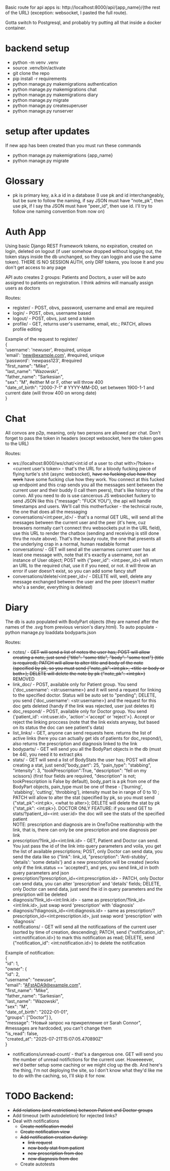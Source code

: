 Basic route for api apps is: http://localhost:8000/api/{app_name}/{the rest of the URL} (exception: websocket, I pasted the full route).

Gotta switch to Postgresql, and probably try putting all that inside a docker container.

# backend setup

- python -m venv .venv
- source .venv/bin/activate
- git clone the repo
- pip install -r requirements
- python manage.py makemigrations authentication
- python manage.py makemigrations chat
- python manage.py makemigrations diary
- python manage.py migrate
- python manage.py createsuperuser
- python manage.py runserver

# setup after updates

If new app has been created than you must run these commands
- python manage.py makemigrations {app_name}
- python manage.py migrate

# Glossary

- pk is primary key, a.k.a id in a database (I use pk and id interchangeably, but be sure to follow the naming, if say JSON must have "note_pk", then use pk, if I say tha JSON must have "peer_id", then use id. I'll try to follow one naming convention from now on)

# Auth App

Using basic Django REST Framework tokens, no expiration, created on login, deleted on logout (if user somehow dropped without logging out, the token stays inside the db unchanged, so they can loggin and use the same token). THERE IS NO SESSION AUTH, only DRF tokens, you loose it and you don't get access to any page

API auto creates 2 groups: Patients and Doctors, a user will be auto assigned to patients on registration. I think admins will manually assign users as doctors

Routes:

- register/ - POST, obvs, password, username and email are required
- login/ - POST, obvs, username based
- logout/ - POST, obvs, just send a token
- profile/ - GET, returns user's username, email, etc.; PATCH, allows profile editing

Example of the request to register/\
{\
    'username': 'newuser', #required, unique\
    'email': 'new@example.com', #required, unique\
    'password': 'newpass123', #required\
    "first_name": "Mike",\
    "last_name": "Wazowski",\
    "father_name": "Sarkesian",\
    "sex": "M", #either M or F, other will throw 400\
    "date_of_birth": "2000-7-1" # YYYY-MM-DD, set between 1900-1-1 and current date (will throw 400 on wrong date)\
    }

# Chat

All convos are p2p, meaning, only two persons are allowed per chat. Don't forget to pass the token in headers (except websocket, here the token goes to the URL)

Routes:

- ws://localhost:8000/ws/chat/<int:id of a user to chat with>/?token=<current user's token> - that's the URL for a bloody fucking piece of flying turtle's shit (async websocket), ~~have no fucking clue how they work~~ have some fucking clue how they work. You connect at this fucked up endpoint and this crap sends you all the messages sent between the current user and their buddy (I call them peers), that's like history of the convo. All you need to do is use cancerous JS websocket fuckery to send JSON like this {"message": "FUCK YOU"}, the api will handle timestamps and users. We'll call this motherfucker - the technical route, the one that does all the messaging
- conversations/\<int:peer_id>/ - that's a normal GET URL, will send all the messages between the current user and the peer (it's here, cuz browsers normally can't connect thru websockets put in the URL field), use this URL to render the chatbox (sending and receiving is still done thru the route above). That's the beauty route, the one that presents all the underlying crap in a normal, human readable format
- conversations/ - GET will send all the usernames current user has at least one message with, note that it's exactly a username, not an instance of User object; POST with {"peer_id": \<int:peer_id>} will return an URL to the required chat, use it if you need, or not. it will throw an error if user doesn't exist, so you can add some fancy stuff
- conversations/delete/\<int:peer_id>/ - DELETE will, well, delete any message exchanged between the user and the peer (doesn't matter who's a sender, everything is deleted)

# Diary

The db is auto populated with BodyPart objects (they are named after the names of the .svg from previous version's diary.html). To auto populate - python manage.py loaddata bodyparts.json

Routes:

- notes/ - ~~GET will send a list of notes the user has; POST will allow creating a note, just send {"title": "some title", "body": "some text"} (title is required); PATCH will allow to alter title and body of the note (specified by pk, so you must send {"note_pk":\<int:pk>, \<title or body or both>}; DELETE will delete the note by pk {"note_pk": \<int:pk>}~~ REMOVED
- link_doc/ - POST, available only for Patient group. You send {'doc_username': \<str:username>} and it will send a request for linking to the specified doctor. Status will be auto set to "pending"; DELETE, you send {'doc_username': \<str:username>} and the request for this doc gets deleted (handy if the link was rejected, user just deletes it)
- doc_respond/ - POST, available only for Doctor group. You send {'patient_id': \<int:user.id>, 'action':\<'accept' or 'reject'>}. Accept or reject the linking proccess (note that the link exists anyway, but based on its status the doc can see patient's data)
- list_links/ - GET, anyone can send requests here. returns the list of active links (here you can actually get ids of patients for doc_respond/), also returns the prescription and diagnosis linked to the link
- bodyparts/ - GET will send you all the BodyPart objects in the db (must be 44), you need it to extract pks
- stats/ - GET will send a list of BodyStats the user has; POST will allow creating a stat, just send{"body_part": 25, "pain_type": "stabbing", "intensity": 3, "tookPrescription":True, "description": "fell on my scissors} (first four fields are required, "description" is not; tookPrescription is False by default), body_part is a pk from one of the BodyPart objects, pain_type must be one of these - ['burning', 'stabbing', 'cutting', 'throbbing'], intensity must be in range of 0 to 10 ; PATCH will allow to alter the stat (specified by pk, so you must send {"stat_pk":\<int:pk>, \<what to alter>}; DELETE will delete the stat by pk {"stat_pk": \<int:pk>}. DOCTOR ONLY FEATURE: if you send GET to stats/?patient_id=\<int: user.id> the doc will see the stats of the specified patient\
NOTE: prescription and diagnosis are in OneToOne realtionship with the link, that is, there can only be one prescription and one diagnosis per link
- prescription/?link_id=\<int:link.id> - GET, Patient and Doctor can send. You just pass the id of the link into query parameters and voila, you get the list of available prescriptions; POST, only Doctor can send data, you send the data like so {"link": link_id, "prescription": 'Anti-stubby', 'details': 'some details'} and a new prescription will be created (works only if the link.status == 'accepted'), and yes, you send link_id in both query parameters and json
- prescription/?prescription_id=\<int:prescription.id> - PATCH, only Doctor can send data, you can alter 'prescription' and 'details' fields; DELETE, only Doctor can send data, just send the id in query parameters and the presription will be deleted
- diagnosis/?link_id=\<int:link.id> - same as prescription/?link_id=\<int:link.id>, just swap word 'prescription' with 'diagnosis'
- diagnosis/?diagnosis_id=\<int:diagnosis.id> - same as prescription/?prescription_id=\<int:prescription.id>, just swap word 'prescription' with 'diagnosis'
- notifications/ - GET will send all the notificaations of the current user (sorted by time of creation, descending); PATCH, send {"notification_id": \<int:notification.id>} to mark this notification as read; DELETE, send {"notification_id": \<int:notification.id>} to delete the notification

Example of notification:\
{\
    "id": 1,\
    "owner": {\
        "id": 2,\
        "username": "newuser",\
        "email": "AFstADA9@example.com",\
        "first_name": "Mike",\
        "father_name": "Sarkesian",\
        "last_name": "Wazowski",\
        "sex": "M",\
        "date_of_birth": "2022-01-01",\
        "groups": ["Doctor"]
    },\
    "message": "Новый запрос на прикрепление от Sarah Connor", #messages are hardcoded, you can't change them\
    "is_read": false,\
    "created_at": "2025-07-21T15:07:05.470890Z"\
}

- notifications/unread-count/ - that's a dangerous one. GET will send you the number of unread notifictions for the current user. Howeeeever, we'd better setup some caching or we might clog up the db. And here's the thing, I'm not deploying the site, so I don't know what they'd like me to do with the caching, so, I'll skip it for now.


# TODO Backend:
- ~~Add relations (and restrictions) between Patient and Doctor groups~~
- Add timeout (with autodeletion) for rejected links?
- Deal with notifications
    - ~~Create notification model~~
    - ~~Create notification view~~
    - ~~Add notification creation during:~~
        - ~~link request~~
        - ~~new body stat from patient~~
        - ~~new prescription from doc~~
        - ~~new diagnosis from doc~~
    - Create autotests